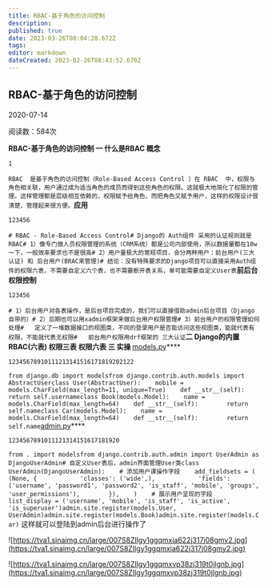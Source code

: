 ```yaml
---
title: RBAC-基于角色的访问控制
description: 
published: true
date: 2023-03-26T08:04:28.672Z
tags: 
editor: markdown
dateCreated: 2023-02-26T08:43:52.670Z
---
```


## RBAC-基于角色的访问控制

2020-07-14

阅读数：584次

**RBAC-基于角色的访问控制 一 什么是RBAC 概念**

`1`

`RBAC  是基于角色的访问控制（Role-Based Access Control ）在 RBAC  中，权限与角色相关联，用户通过成为适当角色的成员而得到这些角色的权限。这就极大地简化了权限的管理。这样管理都是层级相互依赖的，权限赋予给角色，而把角色又赋予用户，这样的权限设计很清楚，管理起来很方便。`​**应用**

`123456`

`# RBAC - Role-Based Access Control# Django的 Auth组件 采用的认证规则就是RBAC# 1）像专门做人员权限管理的系统（CRM系统）都是公司内部使用，所以数据量都在10w一下，一般效率要求也不是很高# 2）用户量极大的常规项目，会分两种用户：前台用户(三大认证) 和 后台用户(BRAC来管理)# 结论：没有特殊要求的Django项目可以直接采用Auth组件的权限六表，不需要自定义六个表，也不需要断开表关系，单可能需要自定义User表`​**前后台权限控制**

`123456`

`# 1）后台用户对各表操作，是后台项目完成的，我们可以直接借助admin后台项目（Django自带的）# 2）后期也可以用xadmin框架来做后台用户权限管理# 3）前台用户的权限管理如何处理#   定义了一堆数据接口的视图类，不同的登录用户是否能访问这些视图类，能就代表有权限，不能就代表无权限#   前台用户权限用drf框架的 三大认证`​**二 Django的内置RBAC(六表) 权限三表 权限六表 三 实操 ​**​[models.py](http://models.py)****

`12345678910111213141516171819202122`

`from django.db import modelsfrom django.contrib.auth.models import AbstractUserclass User(AbstractUser):    mobile = models.CharField(max_length=11, unique=True)    def __str__(self):        return self.usernameclass Book(models.Model):    name = models.CharField(max_length=64)    def __str__(self):        return self.nameclass Car(models.Model):    name = models.CharField(max_length=64)    def __str__(self):        return self.name`​[admin.py](http://admin.py)****

`1234567891011121314151617181920`

`from . import modelsfrom django.contrib.auth.admin import UserAdmin as DjangoUserAdmin# 自定义User表后，admin界面管理User类class UserAdmin(DjangoUserAdmin):    # 添加用户课操作字段    add_fieldsets = (        (None, {            'classes': ('wide',),            'fields': ('username', 'password1', 'password2', 'is_staff', 'mobile', 'groups', 'user_permissions'),        }),    )    # 展示用户呈现的字段    list_display = ('username', 'mobile', 'is_staff', 'is_active', 'is_superuser')admin.site.register(models.User, UserAdmin)admin.site.register(models.Book)admin.site.register(models.Car)` 这样就可以登陆到admin后台进行操作了

![https://tva1.sinaimg.cn/large/007S8ZIlgy1ggqmxia622j317j08gmy2.jpg](https://tva1.sinaimg.cn/large/007S8ZIlgy1ggqmxia622j317j08gmy2.jpg)

![https://tva1.sinaimg.cn/large/007S8ZIlgy1ggqmxvp38zj319t0jlgnb.jpg](https://tva1.sinaimg.cn/large/007S8ZIlgy1ggqmxvp38zj319t0jlgnb.jpg)